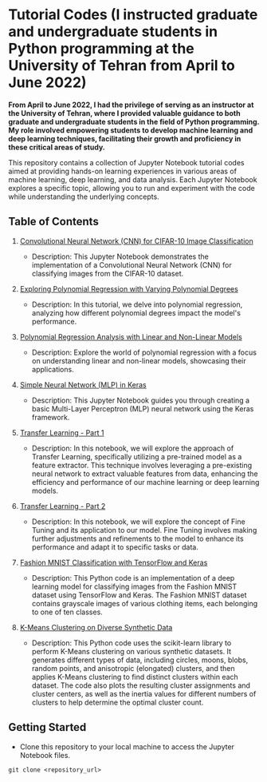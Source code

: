# Tutorial Codes (I instructed graduate and undergraduate students in Python programming at the University of Tehran from April to June 2022)

**From April to June 2022, I had the privilege of serving as an instructor at the University of Tehran, where I provided valuable guidance to both graduate and undergraduate students in the field of Python programming. My role involved empowering students to develop machine learning and deep learning techniques, facilitating their growth and proficiency in these critical areas of study.**

This repository contains a collection of Jupyter Notebook tutorial codes aimed at providing hands-on learning experiences in various areas of machine learning, deep learning, and data analysis. Each Jupyter Notebook explores a specific topic, allowing you to run and experiment with the code while understanding the underlying concepts.

## Table of Contents

1. [Convolutional Neural Network (CNN) for CIFAR-10 Image Classification](Convolutional_Neural_Network_(CNN)_for_CIFAR_10_Image_Classification.ipynb)
    - Description: This Jupyter Notebook demonstrates the implementation of a Convolutional Neural Network (CNN) for classifying images from the CIFAR-10 dataset.
   
2. [Exploring Polynomial Regression with Varying Polynomial Degrees](Exploring_Polynomial_Regression_with_Varying_Polynomial_Degrees.ipynb)
    - Description: In this tutorial, we delve into polynomial regression, analyzing how different polynomial degrees impact the model's performance.

3. [Polynomial Regression Analysis with Linear and Non-Linear Models](Polynomial_Regression_Analysis_with_Linear_and_Non_Linear_Models.ipynb)
    - Description: Explore the world of polynomial regression with a focus on understanding linear and non-linear models, showcasing their applications.

4. [Simple Neural Network (MLP) in Keras](Simple_neural_network(mlp)_in_keras.ipynb)
    - Description: This Jupyter Notebook guides you through creating a basic Multi-Layer Perceptron (MLP) neural network using the Keras framework.
5. [Transfer Learning - Part 1](Transfer_learning_part1.ipynb)
    - Description: In this notebook, we will explore the approach of Transfer Learning, specifically utilizing a pre-trained model as a feature extractor. This technique involves leveraging a pre-existing neural network to extract valuable features from data, enhancing the efficiency and performance of our machine learning or deep learning models.
6. [Transfer Learning - Part 2](Transfer_learning_part2_and_Fine_tuning.ipynb)
    - Description: In this notebook, we will explore the concept of Fine Tuning and its application to our model. Fine Tuning involves making further adjustments and refinements to the model to enhance its performance and adapt it to specific tasks or data.
7. [Fashion MNIST Classification with TensorFlow and Keras](Fashion-MNIST-Classification-with-TensorFlow-and-Keras.ipynb)
    - Description: This Python code is an implementation of a deep learning model for classifying images from the Fashion MNIST dataset using TensorFlow and Keras. The Fashion MNIST dataset contains grayscale images of various clothing items, each belonging to one of ten classes.
8. [K-Means Clustering on Diverse Synthetic Data](K-Means-Clustering-on-Diverse-Synthetic-Data.ipynb)
    - Description: This Python code uses the scikit-learn library to perform K-Means clustering on various synthetic datasets. It generates different types of data, including circles, moons, blobs, random points, and anisotropic (elongated) clusters, and then applies K-Means clustering to find distinct clusters within each dataset. The code also plots the resulting cluster assignments and cluster centers, as well as the inertia values for different numbers of clusters to help determine the optimal cluster count.

## Getting Started

- Clone this repository to your local machine to access the Jupyter Notebook files.

```shell
git clone <repository_url>

